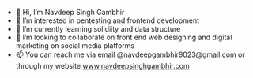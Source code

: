 - 👋 Hi, I’m Navdeep Singh Gambhir  
- 👀 I’m interested in pentesting and frontend development
- 🌱 I’m currently learning solidiity and data structure
- 💞️ I’m looking to collaborate on front end web designing and digital marketing on social media platforms
- 📫 You can reach me via email @navdeepgambhir9023@gmail.com or through my website www.navdeepsinghgambhir.com

<!---
Navdeepgambhir9023/Navdeepgambhir9023 is a ✨ special ✨ repository because its `README.md` (this file) appears on your GitHub profile.
You can click the Preview link to take a look at your changes.
--->

